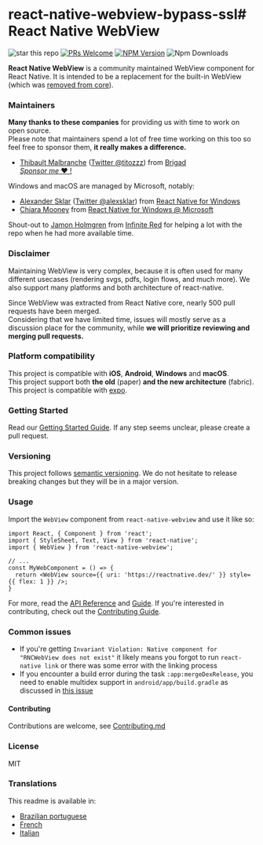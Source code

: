 # react-native-webview-bypass-ssl# React Native WebView

![star this repo](https://img.shields.io/github/stars/react-native-webview/react-native-webview?style=flat-square)
[![PRs Welcome](https://img.shields.io/badge/PRs-welcome-brightgreen.svg?style=flat-square)](http://makeapullrequest.com)
[![NPM Version](https://img.shields.io/npm/v/react-native-webview.svg?style=flat-square)](https://www.npmjs.com/package/react-native-webview)
![Npm Downloads](https://img.shields.io/npm/dm/react-native-webview.svg)

**React Native WebView** is a community maintained WebView component for React Native. It is intended to be a replacement for the built-in WebView (which was [removed from core](https://github.com/react-native-community/discussions-and-proposals/pull/3)).

### Maintainers

**Many thanks to these companies** for providing us with time to work on open source.  
Please note that maintainers spend a lot of free time working on this too so feel free to sponsor them, **it really makes a difference.**

- [Thibault Malbranche](https://github.com/Titozzz) ([Twitter @titozzz](https://twitter.com/titozzz)) from [Brigad](https://www.brigad.co/en-gb/about-us)  
[*Sponsor me* ❤️ !](https://github.com/sponsors/Titozzz)


Windows and macOS are managed by Microsoft, notably:
- [Alexander Sklar](https://github.com/asklar) ([Twitter @alexsklar](https://twitter.com/alexsklar)) from [React Native for Windows](https://microsoft.github.io/react-native-windows/)
- [Chiara Mooney](https://github.com/chiaramooney) from [React Native for Windows @ Microsoft](https://microsoft.github.io/react-native-windows/)

Shout-out to [Jamon Holmgren](https://github.com/jamonholmgren) from [Infinite Red](https://infinite.red) for helping a lot with the repo when he had more available time.

### Disclaimer

Maintaining WebView is very complex, because it is often used for many different usecases (rendering svgs, pdfs, login flows, and much more). We also support many platforms and both architecture of react-native.

Since WebView was extracted from React Native core, nearly 500 pull requests have been merged.  
Considering that we have limited time, issues will mostly serve as a discussion place for the community, while **we will prioritize reviewing and merging pull requests.** 

### Platform compatibility

This project is compatible with **iOS**,  **Android**, **Windows** and **macOS**.  
This project support both **the old** (paper) **and the new architecture** (fabric).  
This project is compatible with [expo](https://docs.expo.dev/versions/latest/sdk/webview/).

### Getting Started

Read our [Getting Started Guide](docs/Getting-Started.md). If any step seems unclear, please create a pull request.

### Versioning

This project follows [semantic versioning](https://semver.org/). We do not hesitate to release breaking changes but they will be in a major version.

### Usage

Import the `WebView` component from `react-native-webview` and use it like so:

```tsx
import React, { Component } from 'react';
import { StyleSheet, Text, View } from 'react-native';
import { WebView } from 'react-native-webview';

// ...
const MyWebComponent = () => {
  return <WebView source={{ uri: 'https://reactnative.dev/' }} style={{ flex: 1 }} />;
}
```

For more, read the [API Reference](./docs/Reference.md) and [Guide](./docs/Guide.md). If you're interested in contributing, check out the [Contributing Guide](./docs/Contributing.md).

### Common issues

- If you're getting `Invariant Violation: Native component for "RNCWebView does not exist"` it likely means you forgot to run `react-native link` or there was some error with the linking process
- If you encounter a build error during the task `:app:mergeDexRelease`, you need to enable multidex support in `android/app/build.gradle` as discussed in [this issue](https://github.com/react-native-webview/react-native-webview/issues/1344#issuecomment-650544648)

#### Contributing

Contributions are welcome, see [Contributing.md](https://github.com/react-native-webview/react-native-webview/blob/master/docs/Contributing.md)

### License

MIT

### Translations

This readme is available in:

- [Brazilian portuguese](docs/README.portuguese.md)
- [French](docs/README.french.md)
- [Italian](docs/README.italian.md)
